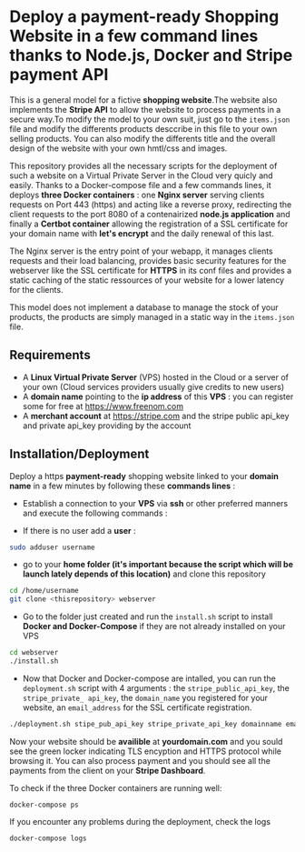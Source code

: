 # Deploy a payment-ready Shopping Website in a few command lines thanks to Node.js, Docker and Stripe payment API 

This is a general model for a fictive **shopping website**.The website also implements the **Stripe API** to allow the website to process payments in a secure way.To modify the model to your own suit, just go to the `items.json` file and modify the differents products desccribe in this file to your own selling products. You can also modify the differents title and the overall design of the website with your own hmtl/css and images.  

This repository provides all the necessary scripts for the deployment of such a website on a Virtual Private Server in the Cloud very quicly and easily.
Thanks to a Docker-compose file and a few commands lines, it deploys **three Docker containers** : one **Nginx server** serving clients requests on Port 443 (https) and acting like a reverse proxy, redirecting the client requests to the port 8080 of a contenairized **node.js application** and finally a **Certbot container** allowing the registration of a SSL certificate for your domain name with **let's encrypt** and the daily renewal of this last. 

The Nginx server is the entry point of your webapp, it manages clients requests and their load balancing, provides basic security features for the webserver like the SSL certificate for **HTTPS** in its conf files and provides a static caching of the static ressources of your website for a lower latency for the clients. 

This model does not implement a database to manage the stock of your products, the products are simply managed in a static way in the `items.json` file. 

## Requirements

* A **Linux Virtual Private Server** (VPS) hosted in the Cloud or a server of your own (Cloud services providers usually give credits to new users)
* A **domain name** pointing to the **ip address** of this **VPS** : you can register some for free at https://www.freenom.com
* A **merchant account** at https://stripe.com and the stripe public api_key and private api_key providing by the account

## Installation/Deployment

Deploy a https **payment-ready** shopping website linked to your **domain name** in a few minutes by following these **commands lines** :

* Establish a connection to your **VPS** via **ssh** or other preferred manners and execute the following commands :

* If there is no user add a **user** :
```bash
sudo adduser username
```
* go to your **home folder (it's important because the script which will be launch lately depends of this location)** and clone this repository 

```bash
cd /home/username
git clone <thisrepository> webserver
```
* Go to the folder just created and run the `install.sh` script to install **Docker and Docker-Compose** if they are not already installed on your VPS

```bash
cd webserver
./install.sh
```
* Now that Docker and Docker-compose are intalled, you can run the `deployment.sh` script with 4 arguments : the `stripe_public_api_key`, the `stripe_private_ api_key`, the `domain_name` you registered for your website, an `email_address` for the SSL certificate registration.

```bash
./deployment.sh stipe_pub_api_key stripe_private_api_key domainname email
```
Now your website should be **availible** at **yourdomain.com** and you sould see the green locker indicating TLS encyption and HTTPS protocol while browsing it.
You can also process payment and you should see all the payments from the client on your **Stripe Dashboard**.

To check if the three Docker containers are running well: 
```
docker-compose ps
```
If you encounter any problems during the deployment, check the logs
```
docker-compose logs
```


